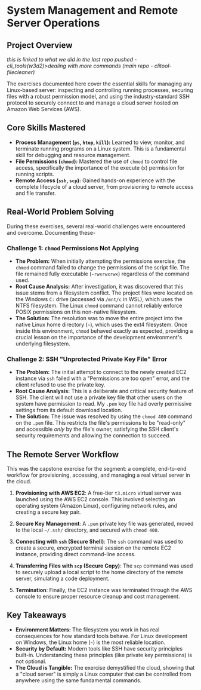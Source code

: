 # System Management and Remote Server Operations

## Project Overview

*this is linked to what we did in the last repo pushed - cli_tools(w3d2)>dealing with more commands (main repo - clitool-filecleaner)*

The exercises documented here cover the essential skills for managing any Linux-based server: inspecting and controlling running processes, securing files with a robust permission model, and using the industry-standard SSH protocol to securely connect to and manage a cloud server hosted on Amazon Web Services (AWS).

## Core Skills Mastered

* **Process Management (`ps`, `htop`, `kill`):** Learned to view, monitor, and terminate running programs on a Linux system. This is a fundamental skill for debugging and resource management.
* **File Permissions (`chmod`):** Mastered the use of `chmod` to control file access, specifically the importance of the execute (`x`) permission for running scripts.
* **Remote Access (`ssh`, `scp`):** Gained hands-on experience with the complete lifecycle of a cloud server, from provisioning to remote access and file transfer.

## Real-World Problem Solving

During these exercises, several real-world challenges were encountered and overcome. Documenting these-

### Challenge 1: `chmod` Permissions Not Applying
* **The Problem:** When initially attempting the permissions exercise, the `chmod` command failed to change the permissions of the script file. The file remained fully executable (`-rwxrwxrwx`) regardless of the command used.
* **Root Cause Analysis:** After investigation, it was discovered that this issue stems from a filesystem conflict. The project files were located on the Windows `C:` drive (accessed via `/mnt/c` in WSL), which uses the NTFS filesystem. The Linux `chmod` command cannot reliably enforce POSIX permissions on this non-native filesystem.
* **The Solution:** The resolution was to move the entire project into the native Linux home directory (`~`), which uses the ext4 filesystem. Once inside this environment, `chmod` behaved exactly as expected, providing a crucial lesson on the importance of the development environment's underlying filesystem.

### Challenge 2: SSH "Unprotected Private Key File" Error
* **The Problem:** The initial attempt to connect to the newly created EC2 instance via `ssh` failed with a "Permissions are too open" error, and the client refused to use the private key.
* **Root Cause Analysis:** This is a deliberate and critical security feature of SSH. The client will not use a private key file that other users on the system have permission to read. My `.pem` key file had overly permissive settings from its default download location.
* **The Solution:** The issue was resolved by using the `chmod 400` command on the `.pem` file. This restricts the file's permissions to be "read-only" and accessible *only* by the file's owner, satisfying the SSH client's security requirements and allowing the connection to succeed.

## The Remote Server Workflow

This was the capstone exercise for the segment: a complete, end-to-end workflow for provisioning, accessing, and managing a real virtual server in the cloud.

1.  **Provisioning with AWS EC2**: A free-tier `t3.micro` virtual server was launched using the AWS EC2 console. This involved selecting an operating system (Amazon Linux), configuring network rules, and creating a secure key pair.

2.  **Secure Key Management**: A `.pem` private key file was generated, moved to the local `~/.ssh/` directory, and secured with `chmod 400`.

3.  **Connecting with `ssh` (Secure Shell)**: The `ssh` command was used to create a secure, encrypted terminal session on the remote EC2 instance, providing direct command-line access.

4.  **Transferring Files with `scp` (Secure Copy)**: The `scp` command was used to securely upload a local script to the home directory of the remote server, simulating a code deployment.

5.  **Termination**: Finally, the EC2 instance was terminated through the AWS console to ensure proper resource cleanup and cost management.

## Key Takeaways

* **Environment Matters:** The filesystem you work in has real consequences for how standard tools behave. For Linux development on Windows, the Linux home (`~`) is the most reliable location.
* **Security by Default:** Modern tools like SSH have security principles built-in. Understanding these principles (like private key permissions) is not optional.
* **The Cloud is Tangible:** The exercise demystified the cloud, showing that a "cloud server" is simply a Linux computer that can be controlled from anywhere using the same fundamental commands.